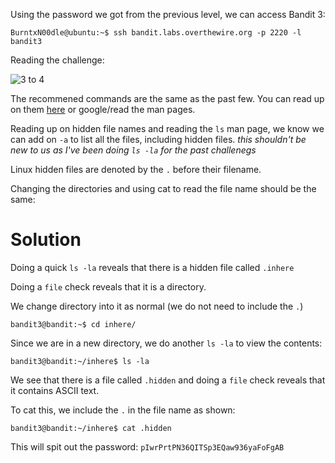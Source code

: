 Using the password we got from the previous level, we can access Bandit 3:
```
BurntxN00dle@ubuntu:~$ ssh bandit.labs.overthewire.org -p 2220 -l bandit3
```

Reading the challenge:

![3 to 4](https://user-images.githubusercontent.com/41026969/50001204-1f354080-ff6a-11e8-978a-917958241c8e.png)

The recommened commands are the same as the past few. You can read up on them [here](https://github.com/BurntxNoodle/CTF/tree/master/OverTheWire%20-%20Bandit/Level%200%20-%3E%201) or google/read the man pages.

Reading up on hidden file names and reading the ```ls``` man page, we know we can add on ```-a``` to list all the 
files, including hidden files. *this shouldn't be new to us as I've been doing ```ls -la``` for the past challenegs*

Linux hidden files are denoted by the ```.``` before their filename. 

Changing the directories and using cat to read the file name should be the same:

# Solution

Doing a quick ```ls -la``` reveals that there is a hidden file called ```.inhere``` 

Doing a ```file``` check reveals that it is a directory.

We change directory into it as normal (we do not need to include the ```.```)
```
bandit3@bandit:~$ cd inhere/
```

Since we are in a new directory, we do another ```ls -la``` to view the contents:
```
bandit3@bandit:~/inhere$ ls -la
```

We see that there is a file called ```.hidden``` and doing a ```file``` check reveals that it contains ASCII text.

To cat this, we include the ```.``` in the file name as shown:
```
bandit3@bandit:~/inhere$ cat .hidden 
```

This will spit out the password: ```pIwrPrtPN36QITSp3EQaw936yaFoFgAB```





